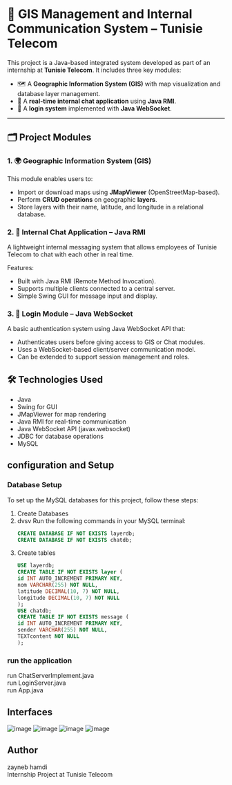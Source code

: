 # 📌 GIS Management and Internal Communication System – Tunisie Telecom

This project is a Java-based integrated system developed as part of an internship at **Tunisie Telecom**. It includes three key modules:

- 🗺️ A **Geographic Information System (GIS)** with map visualization and database layer management.
- 💬 A **real-time internal chat application** using **Java RMI**.
- 🔐 A **login system** implemented with **Java WebSocket**.

---

## 🗂️ Project Modules

### 1. 🌍 Geographic Information System (GIS)

This module enables users to:

- Import or download maps using **JMapViewer** (OpenStreetMap-based).
- Perform **CRUD operations** on geographic **layers**.
- Store layers with their name, latitude, and longitude in a relational database.

### 2. 💬 Internal Chat Application – Java RMI
A lightweight internal messaging system that allows employees of Tunisie Telecom to chat with each other in real time.  

Features:
- Built with Java RMI (Remote Method Invocation).
- Supports multiple clients connected to a central server.
- Simple Swing GUI for message input and display.

### 3. 🔐 Login Module – Java WebSocket
A basic authentication system using Java WebSocket API that:

- Authenticates users before giving access to GIS or Chat modules.
- Uses a WebSocket-based client/server communication model.
- Can be extended to support session management and roles.
## 🛠️ Technologies Used
- Java 
- Swing for GUI
- JMapViewer for map rendering
- Java RMI for real-time communication
- Java WebSocket API (javax.websocket)
- JDBC for database operations
- MySQL

## configuration and Setup
### Database Setup

To set up the MySQL databases for this project, follow these steps:
1. Create Databases
2. dvsv
Run the following commands in your MySQL terminal:  
   ```sql
   CREATE DATABASE IF NOT EXISTS layerdb;
   CREATE DATABASE IF NOT EXISTS chatdb;
2. Create tables
   ```sql
   USE layerdb;
   CREATE TABLE IF NOT EXISTS layer (
   id INT AUTO_INCREMENT PRIMARY KEY,
   nom VARCHAR(255) NOT NULL,
   latitude DECIMAL(10, 7) NOT NULL,
   longitude DECIMAL(10, 7) NOT NULL
   );
   USE chatdb;
   CREATE TABLE IF NOT EXISTS message (
   id INT AUTO_INCREMENT PRIMARY KEY,
   sender VARCHAR(255) NOT NULL,
   TEXTcontent NOT NULL
   );
### run the application
run ChatServerImplement.java  
run LoginServer.java  
run App.java  
## Interfaces
![image](https://github.com/user-attachments/assets/1bceb258-2da5-424b-9465-83dfb461f25c)
![image](https://github.com/user-attachments/assets/52cf254c-bd90-4f11-83de-c84bee2c67f1)
![image](https://github.com/user-attachments/assets/9832ae5c-5e8b-4ef6-835d-d1cd4174c55c)
![image](https://github.com/user-attachments/assets/8ddac8c0-1969-4192-90e1-5cb24123bfa1)

## Author
zayneb hamdi  
Internship Project at Tunisie Telecom
